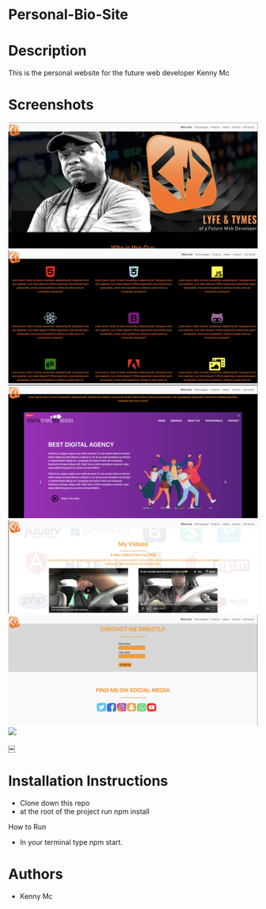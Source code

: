 # Personal-Bio-Site



# Description
This is the personal website for the future web developer Kenny Mc

# Screenshots
![](src/img/Screen-shots1.png)
![](src/img/Screen-shots2.png)
![](src/img/Screen-shots3.png)
![](src/img/Screen-shots4.png)
![](src/img/Screen-shots5.png)
![](src/img/Screen-shots6.png)

￼

# Installation Instructions
* Clone down this repo
* at the root of the project run npm install

How to Run
* In your terminal type npm start.

# Authors
* Kenny Mc
